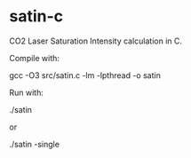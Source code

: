 satin-c
=======

CO2 Laser Saturation Intensity calculation in C.

Compile with:

gcc -O3 src/satin.c -lm -lpthread -o satin

Run with:

./satin 

or

./satin -single


